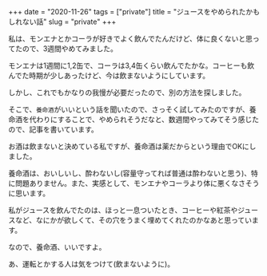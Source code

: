 +++
date = "2020-11-26"
tags = ["private"]
title = "ジュースをやめられたかもしれない話"
slug = "private"
+++

私は、モンエナとかコーラが好きでよく飲んでたんだけど、体に良くないと思ってたので、3週間やめてみました。

モンエナは1週間に1,2缶で、コーラは3,4缶くらい飲んでたかな。コーヒーも飲んでた時期が少しあったけど、今は飲まないようにしています。

しかし、これでもかなりの我慢が必要だったので、別の方法を探しました。

そこで、`養命酒`がいいという話を聞いたので、さっそく試してみたのですが、養命酒を代わりにすることで、やめられそうだなと、数週間やってみてそう感じたので、記事を書いています。

お酒は飲まないと決めている私ですが、養命酒は薬だからという理由でOKにしました。

養命酒は、おいしいし、酔わないし(容量守ってれば普通は酔わないと思う)、特に問題ありません。また、実感として、モンエナやコーラより体に悪くなさそうに思います。

私がジュースを飲んでたのは、ほっと一息ついたとき、コーヒーや紅茶やジュースなど、なにかが欲しくて、その穴をうまく埋めてくれたのかなあと思っています。

なので、養命酒、いいですよ。

あ、運転とかする人は気をつけて(飲まないように)。
